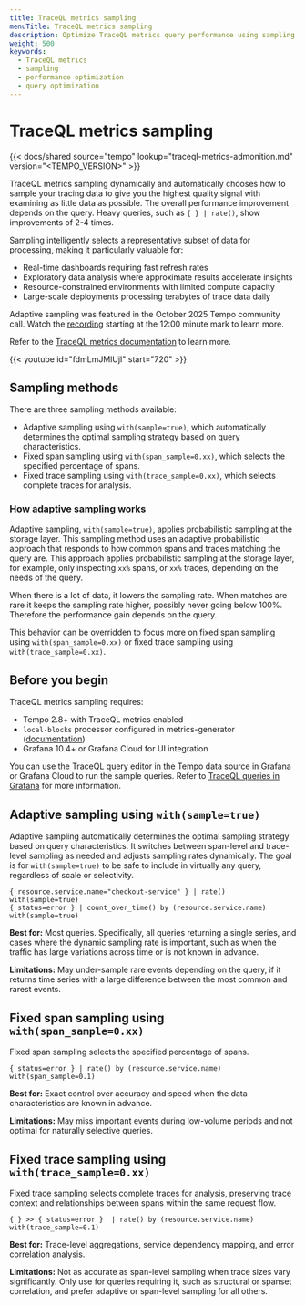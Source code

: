 ```yaml
---
title: TraceQL metrics sampling
menuTitle: TraceQL metrics sampling
description: Optimize TraceQL metrics query performance using sampling hints
weight: 500
keywords:
  - TraceQL metrics
  - sampling
  - performance optimization
  - query optimization
---
```


# TraceQL metrics sampling

{{< docs/shared source="tempo" lookup="traceql-metrics-admonition.md" version="<TEMPO_VERSION>" >}}

TraceQL metrics sampling dynamically and automatically chooses how to sample your tracing data to give you the highest quality signal with examining as little data as possible.
The overall performance improvement depends on the query. Heavy queries, such as `{ } | rate()`, show improvements of 2-4 times.

Sampling intelligently selects a representative subset of data for processing, making it particularly valuable for:

- Real-time dashboards requiring fast refresh rates
- Exploratory data analysis where approximate results accelerate insights
- Resource-constrained environments with limited compute capacity
- Large-scale deployments processing terabytes of trace data daily

Adaptive sampling was featured in the October 2025 Tempo community call. Watch the [recording](https://www.youtube.com/watch?v=7H8JX5FUw08) starting at the 12:00 minute mark to learn more.

Refer to the [TraceQL metrics documentation](https://grafana.com/docs/tempo/<TEMPO_VERSION>/metrics-from-traces/metrics-queries/) to learn more.

{{< youtube id="fdmLmJMlUjI" start="720" >}}

## Sampling methods

There are three sampling methods available:

- Adaptive sampling using `with(sample=true)`, which automatically determines the optimal sampling strategy based on query characteristics.
- Fixed span sampling using `with(span_sample=0.xx)`, which selects the specified percentage of spans.
- Fixed trace sampling using `with(trace_sample=0.xx)`, which selects complete traces for analysis.

### How adaptive sampling works

Adaptive sampling, `with(sample=true)`, applies probabilistic sampling at the storage layer.
This sampling method uses an adaptive probabilistic approach that responds to how common spans and traces matching the query are.
This approach applies probabilistic sampling at the storage layer, for example, only inspecting `xx%` spans, or `xx%` traces, depending on the needs of the query.

When there is a lot of data, it lowers the sampling rate. When matches are rare it keeps the sampling rate higher, possibly never going below 100%. Therefore the performance gain depends on the query.

This behavior can be overridden to focus more on fixed span sampling using `with(span_sample=0.xx)` or fixed trace sampling using `with(trace_sample=0.xx)`.

## Before you begin

TraceQL metrics sampling requires:

- Tempo 2.8+ with TraceQL metrics enabled
- `local-blocks` processor configured in metrics-generator ([documentation](/docs/tempo/<TEMPO_VERSION>/metrics-from-traces/metrics-queries/configure-traceql-metrics/))
- Grafana 10.4+ or Grafana Cloud for UI integration

You can use the TraceQL query editor in the Tempo data source in Grafana or Grafana Cloud to run the sample queries.
Refer to [TraceQL queries in Grafana](https://grafana.com/docs/tempo/<TEMPO_VERSION>/traceql/query-editor/) for more information.

## Adaptive sampling using `with(sample=true)`

Adaptive sampling automatically determines the optimal sampling strategy based on query characteristics. It switches between span-level and trace-level sampling as needed and adjusts sampling rates dynamically.
The goal is for `with(sample=true)` to be safe to include in virtually any query, regardless of scale or selectivity.

```traceql
{ resource.service.name="checkout-service" } | rate() with(sample=true)
{ status=error } | count_over_time() by (resource.service.name) with(sample=true)
```

**Best for:** Most queries. Specifically, all queries returning a single series, and cases where the dynamic sampling rate is important, such as when the traffic has large variations across time or is not known in advance.

**Limitations:** May under-sample rare events depending on the query, if it returns time series with a large difference between the most common and rarest events.

## Fixed span sampling using `with(span_sample=0.xx)`

Fixed span sampling selects the specified percentage of spans.

```traceql
{ status=error } | rate() by (resource.service.name) with(span_sample=0.1)
```

**Best for:** Exact control over accuracy and speed when the data characteristics are known in advance.

**Limitations:** May miss important events during low-volume periods and not optimal for naturally selective queries.

## Fixed trace sampling using `with(trace_sample=0.xx)`

Fixed trace sampling selects complete traces for analysis, preserving trace context and relationships between spans within the same request flow.

```traceql
{ } >> { status=error }  | rate() by (resource.service.name) with(trace_sample=0.1)
```

**Best for:** Trace-level aggregations, service dependency mapping, and error correlation analysis.

**Limitations:** Not as accurate as span-level sampling when trace sizes vary significantly. Only use for queries requiring it, such as structural or spanset correlation, and prefer adaptive or span-level sampling for all others.
